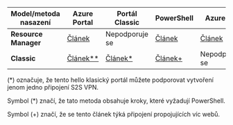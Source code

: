 | **Model/metoda nasazení** | **Azure Portal** | **Portál Classic** | **PowerShell** | **Azure CLI** |
| --- | --- | --- | --- | --- |
| **Resource Manager** |[Článek](../articles/vpn-gateway/vpn-gateway-howto-site-to-site-resource-manager-portal.md) |Nepodporuje se |[Článek](../articles/vpn-gateway/vpn-gateway-create-site-to-site-rm-powershell.md) | [Článek](../articles/vpn-gateway/vpn-gateway-howto-site-to-site-resource-manager-cli.md) |
| **Classic** |[Článek**](../articles/vpn-gateway/vpn-gateway-howto-site-to-site-classic-portal.md) |[Článek*](../articles/vpn-gateway/vpn-gateway-site-to-site-create.md) |[Článek+](../articles/vpn-gateway/vpn-gateway-multi-site.md) | Nepodporuje se |

(*) označuje, že tento hello klasický portál můžete podporovat vytvoření jenom jedno připojení S2S VPN.

Symbol (*) značí, že tato metoda obsahuje kroky, které vyžadují PowerShell.

Symbol (+) značí, že se tento článek týká připojení propojujících víc webů.
